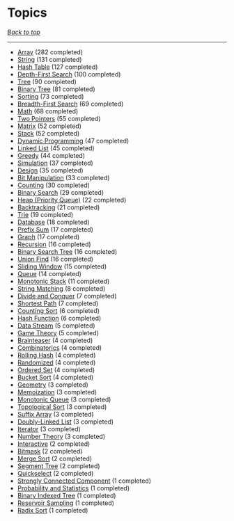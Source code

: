 # Topics

*[Back to top](<../README.md>)*

------

- [Array](<by_topic/Array.md>) (282 completed)
- [String](<by_topic/String.md>) (131 completed)
- [Hash Table](<by_topic/Hash Table.md>) (127 completed)
- [Depth-First Search](<by_topic/Depth-First Search.md>) (100 completed)
- [Tree](<by_topic/Tree.md>) (90 completed)
- [Binary Tree](<by_topic/Binary Tree.md>) (81 completed)
- [Sorting](<by_topic/Sorting.md>) (73 completed)
- [Breadth-First Search](<by_topic/Breadth-First Search.md>) (69 completed)
- [Math](<by_topic/Math.md>) (68 completed)
- [Two Pointers](<by_topic/Two Pointers.md>) (55 completed)
- [Matrix](<by_topic/Matrix.md>) (52 completed)
- [Stack](<by_topic/Stack.md>) (52 completed)
- [Dynamic Programming](<by_topic/Dynamic Programming.md>) (47 completed)
- [Linked List](<by_topic/Linked List.md>) (45 completed)
- [Greedy](<by_topic/Greedy.md>) (44 completed)
- [Simulation](<by_topic/Simulation.md>) (37 completed)
- [Design](<by_topic/Design.md>) (35 completed)
- [Bit Manipulation](<by_topic/Bit Manipulation.md>) (33 completed)
- [Counting](<by_topic/Counting.md>) (30 completed)
- [Binary Search](<by_topic/Binary Search.md>) (29 completed)
- [Heap (Priority Queue)](<by_topic/Heap (Priority Queue).md>) (22 completed)
- [Backtracking](<by_topic/Backtracking.md>) (21 completed)
- [Trie](<by_topic/Trie.md>) (19 completed)
- [Database](<by_topic/Database.md>) (18 completed)
- [Prefix Sum](<by_topic/Prefix Sum.md>) (17 completed)
- [Graph](<by_topic/Graph.md>) (17 completed)
- [Recursion](<by_topic/Recursion.md>) (16 completed)
- [Binary Search Tree](<by_topic/Binary Search Tree.md>) (16 completed)
- [Union Find](<by_topic/Union Find.md>) (16 completed)
- [Sliding Window](<by_topic/Sliding Window.md>) (15 completed)
- [Queue](<by_topic/Queue.md>) (14 completed)
- [Monotonic Stack](<by_topic/Monotonic Stack.md>) (11 completed)
- [String Matching](<by_topic/String Matching.md>) (8 completed)
- [Divide and Conquer](<by_topic/Divide and Conquer.md>) (7 completed)
- [Shortest Path](<by_topic/Shortest Path.md>) (7 completed)
- [Counting Sort](<by_topic/Counting Sort.md>) (6 completed)
- [Hash Function](<by_topic/Hash Function.md>) (6 completed)
- [Data Stream](<by_topic/Data Stream.md>) (5 completed)
- [Game Theory](<by_topic/Game Theory.md>) (5 completed)
- [Brainteaser](<by_topic/Brainteaser.md>) (4 completed)
- [Combinatorics](<by_topic/Combinatorics.md>) (4 completed)
- [Rolling Hash](<by_topic/Rolling Hash.md>) (4 completed)
- [Randomized](<by_topic/Randomized.md>) (4 completed)
- [Ordered Set](<by_topic/Ordered Set.md>) (4 completed)
- [Bucket Sort](<by_topic/Bucket Sort.md>) (4 completed)
- [Geometry](<by_topic/Geometry.md>) (3 completed)
- [Memoization](<by_topic/Memoization.md>) (3 completed)
- [Monotonic Queue](<by_topic/Monotonic Queue.md>) (3 completed)
- [Topological Sort](<by_topic/Topological Sort.md>) (3 completed)
- [Suffix Array](<by_topic/Suffix Array.md>) (3 completed)
- [Doubly-Linked List](<by_topic/Doubly-Linked List.md>) (3 completed)
- [Iterator](<by_topic/Iterator.md>) (3 completed)
- [Number Theory](<by_topic/Number Theory.md>) (3 completed)
- [Interactive](<by_topic/Interactive.md>) (2 completed)
- [Bitmask](<by_topic/Bitmask.md>) (2 completed)
- [Merge Sort](<by_topic/Merge Sort.md>) (2 completed)
- [Segment Tree](<by_topic/Segment Tree.md>) (2 completed)
- [Quickselect](<by_topic/Quickselect.md>) (2 completed)
- [Strongly Connected Component](<by_topic/Strongly Connected Component.md>) (1 completed)
- [Probability and Statistics](<by_topic/Probability and Statistics.md>) (1 completed)
- [Binary Indexed Tree](<by_topic/Binary Indexed Tree.md>) (1 completed)
- [Reservoir Sampling](<by_topic/Reservoir Sampling.md>) (1 completed)
- [Radix Sort](<by_topic/Radix Sort.md>) (1 completed)
